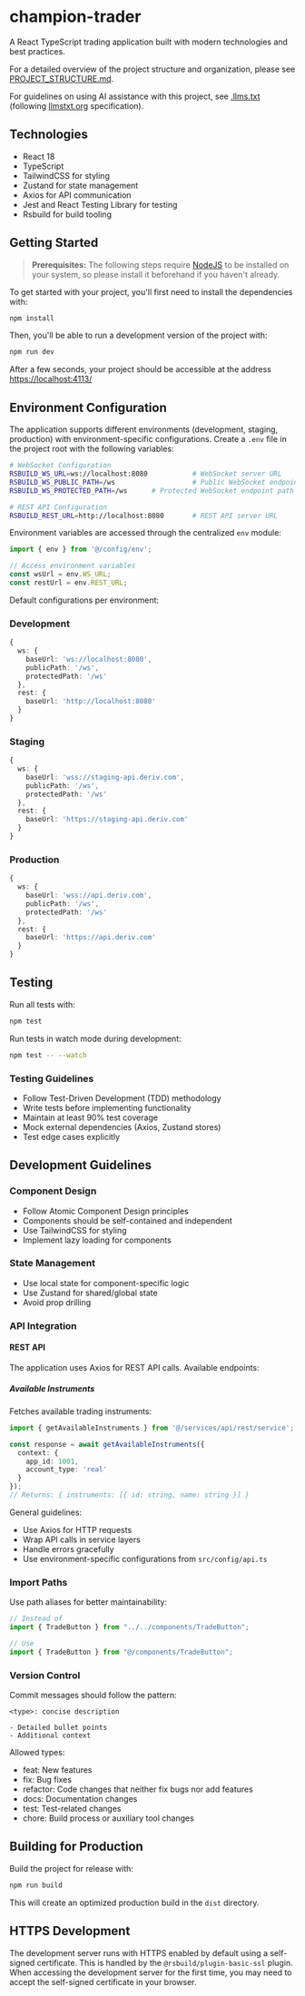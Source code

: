 # champion-trader

A React TypeScript trading application built with modern technologies and best practices.

For a detailed overview of the project structure and organization, please see [PROJECT_STRUCTURE.md](PROJECT_STRUCTURE.md).

For guidelines on using AI assistance with this project, see [.llms.txt](.llms.txt) (following [llmstxt.org](https://llmstxt.org) specification).

## Technologies

- React 18
- TypeScript
- TailwindCSS for styling
- Zustand for state management
- Axios for API communication
- Jest and React Testing Library for testing
- Rsbuild for build tooling

## Getting Started

> **Prerequisites:**
> The following steps require [NodeJS](https://nodejs.org/en/) to be installed on your system, so please
> install it beforehand if you haven't already.

To get started with your project, you'll first need to install the dependencies with:

```bash
npm install
```

Then, you'll be able to run a development version of the project with:

```bash
npm run dev
```

After a few seconds, your project should be accessible at the address
[https://localhost:4113/](https://localhost:4113/)

## Environment Configuration

The application supports different environments (development, staging, production) with environment-specific configurations. Create a `.env` file in the project root with the following variables:

```bash
# WebSocket Configuration
RSBUILD_WS_URL=ws://localhost:8080           # WebSocket server URL
RSBUILD_WS_PUBLIC_PATH=/ws                   # Public WebSocket endpoint path
RSBUILD_WS_PROTECTED_PATH=/ws      # Protected WebSocket endpoint path

# REST API Configuration
RSBUILD_REST_URL=http://localhost:8080       # REST API server URL
```

Environment variables are accessed through the centralized `env` module:

```typescript
import { env } from '@/config/env';

// Access environment variables
const wsUrl = env.WS_URL;
const restUrl = env.REST_URL;
```

Default configurations per environment:

### Development
```typescript
{
  ws: {
    baseUrl: 'ws://localhost:8080',
    publicPath: '/ws',
    protectedPath: '/ws'
  },
  rest: {
    baseUrl: 'http://localhost:8080'
  }
}
```

### Staging
```typescript
{
  ws: {
    baseUrl: 'wss://staging-api.deriv.com',
    publicPath: '/ws',
    protectedPath: '/ws'
  },
  rest: {
    baseUrl: 'https://staging-api.deriv.com'
  }
}
```

### Production
```typescript
{
  ws: {
    baseUrl: 'wss://api.deriv.com',
    publicPath: '/ws',
    protectedPath: '/ws'
  },
  rest: {
    baseUrl: 'https://api.deriv.com'
  }
}
```

## Testing

Run all tests with:

```bash
npm test
```

Run tests in watch mode during development:

```bash
npm test -- --watch
```

### Testing Guidelines

- Follow Test-Driven Development (TDD) methodology
- Write tests before implementing functionality
- Maintain at least 90% test coverage
- Mock external dependencies (Axios, Zustand stores)
- Test edge cases explicitly

## Development Guidelines

### Component Design

- Follow Atomic Component Design principles
- Components should be self-contained and independent
- Use TailwindCSS for styling
- Implement lazy loading for components

### State Management

- Use local state for component-specific logic
- Use Zustand for shared/global state
- Avoid prop drilling

### API Integration

#### REST API
The application uses Axios for REST API calls. Available endpoints:

##### Available Instruments
Fetches available trading instruments:
```typescript
import { getAvailableInstruments } from '@/services/api/rest/service';

const response = await getAvailableInstruments({
  context: {
    app_id: 1001,
    account_type: 'real'
  }
});
// Returns: { instruments: [{ id: string, name: string }] }
```

General guidelines:
- Use Axios for HTTP requests
- Wrap API calls in service layers
- Handle errors gracefully
- Use environment-specific configurations from `src/config/api.ts`

### Import Paths

Use path aliases for better maintainability:

```typescript
// Instead of
import { TradeButton } from "../../components/TradeButton";

// Use
import { TradeButton } from "@/components/TradeButton";
```

### Version Control

Commit messages should follow the pattern:
```
<type>: concise description

- Detailed bullet points
- Additional context
```

Allowed types:
- feat: New features
- fix: Bug fixes
- refactor: Code changes that neither fix bugs nor add features
- docs: Documentation changes
- test: Test-related changes
- chore: Build process or auxiliary tool changes

## Building for Production

Build the project for release with:

```bash
npm run build
```

This will create an optimized production build in the `dist` directory.

## HTTPS Development

The development server runs with HTTPS enabled by default using a self-signed certificate. This is handled by the `@rsbuild/plugin-basic-ssl` plugin. When accessing the development server for the first time, you may need to accept the self-signed certificate in your browser.
